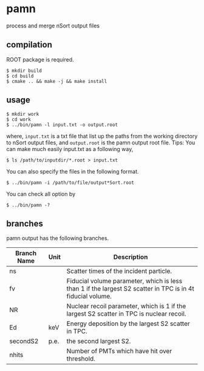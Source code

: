 # pamn
process and merge nSort output files

## compilation
ROOT package is required.
```
$ mkdir build
$ cd build
$ cmake .. && make -j && make install
```

## usage
```
$ mkdir work
$ cd work
$ ../bin/pamn -l input.txt -o output.root
```
where, `input.txt` is a txt file that list up the paths from the working directory to nSort output files,
and `output.root` is the pamn output root file.
Tips: You can make much easily input.txt as a following way,
```
$ ls /path/to/inputdir/*.root > input.txt
```

You can also specify the files in the following format.
```
$ ../bin/pamn -i /path/to/file/output*Sort.root
```

You can check all option by
```
$ ../bin/pamn -?
```




## branches
pamn output has the following branches.

| Branch Name | Unit | Description |
|-------------|------|-------------|
| ns          |      | Scatter times of the incident particle. |
| fv          |      | Fiducial volume parameter, which is less than 1 if the largest S2 scatter in TPC is in 4t fiducial volume. |
| NR          |      | Nuclear recoil parameter, which is 1 if the largest S2 scatter in TPC is nuclear recoil. |
| Ed          | keV  | Energy deposition by the largest S2 scatter in TPC.  |
| secondS2    | p.e. | the second largest S2.  |
| nhits       |      | Number of PMTs which have hit over threshold.  |


